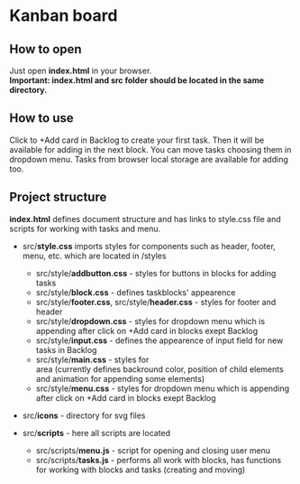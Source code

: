 # Kanban board <br>
## How to open <br>
Just open **index.html** in your browser. <br>
**Important: index.html and src folder should be located in the same directory.** <br>
## How to use <br>
Click to +Add card in Backlog to create your first task. Then it will be available for adding in the next block. You can move tasks choosing them in dropdown menu. Tasks from browser local storage are available for adding too. <br>
## Project structure <br>
**index.html** defines document structure and has links to style.css file and scripts for working with tasks and menu. <br>
* src/**style.css** imports styles for components such as header, footer, menu, etc. which are located in /styles <br>
  * src/style/**addbutton.css** - styles for buttons in blocks for adding tasks <br>
  * src/style/**block.css** - defines taskblocks' appearence <br>
  * src/style/**footer.css**, src/style/**header.css** - styles for footer and header <br>
  * src/style/**dropdown.css** - styles for dropdown menu which is appending after click on +Add card in blocks exept Backlog <br>
  * src/style/**input.css** - defines the appearence of input field for new tasks in Backlog <br>
  * src/style/**main.css** - styles for <main></main> area (currently defines backround color, position of child elements and animation for appending some elements) <br>
  * src/style/**menu.css** - styles for dropdown menu which is appending after click on +Add card in blocks exept Backlog <br>

* src/**icons** - directory for svg files <br>
* src/**scripts** - here all scripts are located <br>
  * src/scripts/**menu.js** - script for opening and closing user menu <br>
  * src/scripts/**tasks.js** - performs all work with blocks, has functions for working with blocks and tasks (creating and moving) <br>